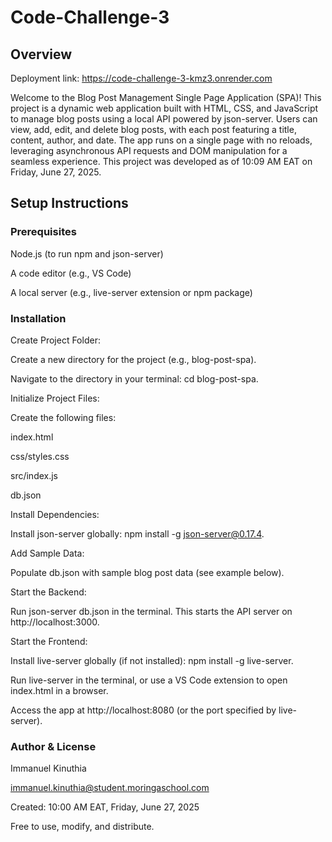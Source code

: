 # Code-Challenge-3
## Overview

Deployment link: https://code-challenge-3-kmz3.onrender.com

Welcome to the Blog Post Management Single Page Application (SPA)! This project is a dynamic web application built with HTML, CSS, and JavaScript to manage blog posts using a local API powered by json-server. Users can view, add, edit, and delete blog posts, with each post featuring a title, content, author, and date. The app runs on a single page with no reloads, leveraging asynchronous API requests and DOM manipulation for a seamless experience. This project was developed as of 10:09 AM EAT on Friday, June 27, 2025.

## Setup Instructions

### Prerequisites

Node.js (to run npm and json-server)

A code editor (e.g., VS Code)

A local server (e.g., live-server extension or npm package)

### Installation

Create Project Folder:

Create a new directory for the project (e.g., blog-post-spa).

Navigate to the directory in your terminal: cd blog-post-spa.

Initialize Project Files:

Create the following files:

index.html

css/styles.css

src/index.js

db.json

Install Dependencies:

Install json-server globally: npm install -g json-server@0.17.4.

Add Sample Data:

Populate db.json with sample blog post data (see example below).

Start the Backend:

Run json-server db.json in the terminal. This starts the API server on http://localhost:3000.

Start the Frontend:

Install live-server globally (if not installed): npm install -g live-server.

Run live-server in the terminal, or use a VS Code extension to open index.html in a browser.

Access the app at http://localhost:8080 (or the port specified by live-server).

### Author & License

Immanuel Kinuthia

immanuel.kinuthia@student.moringaschool.com

Created: 10:00 AM EAT, Friday, June 27, 2025

Free to use, modify, and distribute.